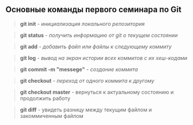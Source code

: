 ## Основные команды первого семинара по Git

>**git init** - *инициализация локального репозитория*

>**git status** - *получить информацию от git о текущем состоянии*

>**git add** - *добавить файл или файлы к следующему коммиту*

>**git log** - *вывод на экран истории всех коммитов с их хеш-кодами*

>**git commit -m "messege"** - *создание коммита*

>**git checkout** - *переход от одного коммита к другому*

>**git checkout master** - вернуться к актуальному состоянию и продолжить работу

>**git diff** - увидеть разницу между текущим файлом и закоммиченным файлом



